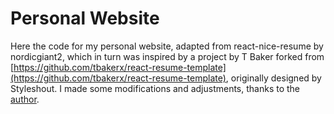 # Personal Website

Here the code for my personal website, adapted from react-nice-resume by nordicgiant2, which in turn was inspired by a project by T Baker forked from [https://github.com/tbakerx/react-resume-template](https://github.com/tbakerx/react-resume-template), originally designed by Styleshout. I made some modifications and adjustments, thanks to the [author](https://github.com/tbakerx).
